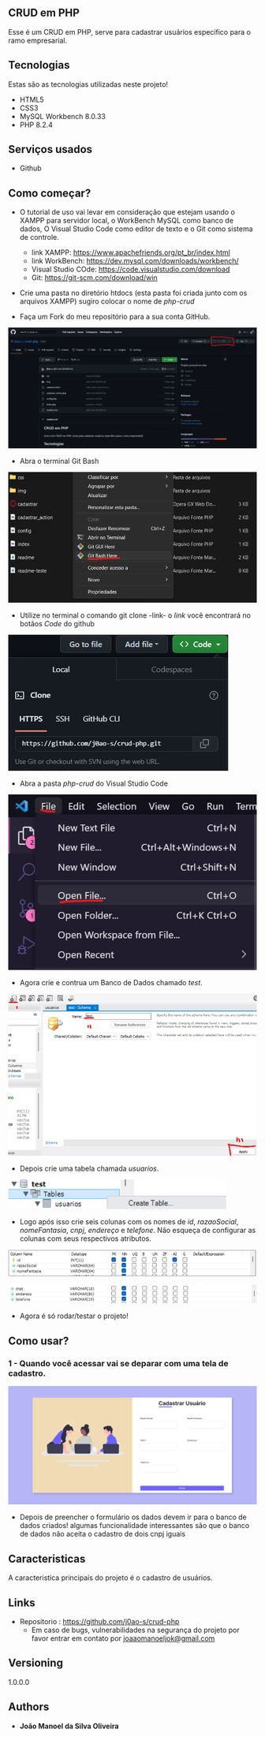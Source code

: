 ## CRUD em PHP
Esse é um CRUD em PHP, serve para cadastrar usuários
especifico para o ramo empresarial. 


## Tecnologias 

Estas são as tecnologias utilizadas neste projeto!

* HTML5
* CSS3
* MySQL Workbench 8.0.33
* PHP 8.2.4

## Serviços usados

* Github

## Como começar?

* O tutorial de uso vai levar em consideração que estejam usando o XAMPP para servidor local, o WorkBench MySQL como banco de dados, O Visual Studio Code como editor de texto e o Git como sistema de controle.
    - link XAMPP: https://www.apachefriends.org/pt_br/index.html
    - link WorkBench: https://dev.mysql.com/downloads/workbench/
    - Visual Studio COde: https://code.visualstudio.com/download
    - Git: https://git-scm.com/download/win

* Crie uma pasta no diretório htdocs (esta pasta foi criada junto com os arquivos XAMPP) sugiro colocar o nome de _php-crud_

* Faça um Fork do meu repositório para a sua conta GitHub.

![Fork img](img/readme/fork.png)


* Abra o terminal Git Bash

![Git Bash img](img/readme/abrir-gitbash.png)

* Utilize no terminal o comando git clone -link- o _link_ você encontrará no botãos _Code_ do github 

![Git clone img](img/readme/git-clone.png)

* Abra a pasta _php-crud_ do Visual Studio Code

![VSCode img](img/readme/vscode.png)

* Agora crie e contrua um Banco de Dados chamado _test_.

![DB Criacao img](img/readme/create-db.png)

* Depois crie uma tabela chamada _usuarios_.

![Tabela Criacao img](img/readme/create-table.png)

* Logo após isso crie seis colunas com os nomes de _id_, _razaoSocial_, _nomeFantasia_, _cnpj_, _endereço_ e _telefone_. Não esqueça de configurar as colunas com seus respectivos atributos.
  
![Colunas Edicao img](img/readme/colunas.png)

![Colunas 2 Edicao img](img/readme/colunas2.png)

* Agora é só rodar/testar o projeto!

## Como usar? 

### 1 - Quando você acessar vai se deparar com uma tela de cadastro.

![Cadastro img](img/readme/cadastro.png)

* Depois de preencher o formulário os dados devem ir para o banco de dados criados! algumas funcionalidade interessantes são que o banco de dados não aceita o cadastro de dois cnpj iguais 


## Caracteristicas

A caracteristica principais do projeto é o cadastro de usuários.


## Links
  - Repositorio : https://github.com/j0ao-s/crud-php
    - Em caso de bugs, vulnerabilidades na segurança do projeto por favor entrar em contato por joaaomanoeljok@gmail.com

  ## Versioning

  1.0.0.0


  ## Authors

  * **João Manoel da Silva Oliveira** 